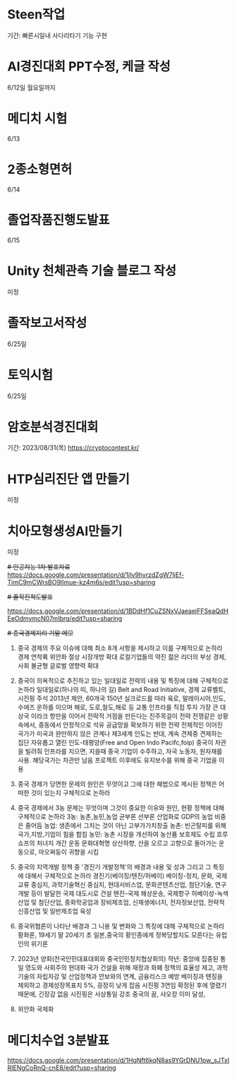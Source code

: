# Steen작업
기간: 빠른시일내
사다리타기 기능 구현

# AI경진대회 PPT수정, 케글 작성
6/12일 월요일까지

# 메디치 시험
6/13

# 2종소형면허
6/14

# 졸업작품진행도발표
6/15

# Unity 천체관측 기술 블로그 작성
미정

# 졸작보고서작성
6/25일

# 토익시험
6/25일

# 암호분석경진대회
기간:  2023/08/31(목)
https://cryptocontest.kr/

# HTP심리진단 앱 만들기
미정

# 치아모형생성AI만들기
미정


~~# 인공지능 1차 발표자료~~
https://docs.google.com/presentation/d/1jIv9hyrzdZgW7ljEf-TimC9mCWrsBO9lImue-kz4m6s/edit?usp=sharing

~~# 졸작진척도발표~~

 https://docs.google.com/presentation/d/1BDdHf1CuZSNxVJaeaejFFSeaQdHEeOdmymcN07mIbrg/edit?usp=sharing
 
~~# 중국경제지리 기말 메모~~
 
1. 중국 경제의 주요 이슈에 대해 최소 8개 사항을 제시하고 이를 구체적으로 논하라
경제 연착륙
위안화 절상
시장개방 확대
로컬기업들의 약진
젊은 리더의 부상
경제,사회 불균형
글로벌 영향력 확대

2. 중국이 의욕적으로 추진하고 있는 일대일로 전략의 내용 및 특징에 대해 구체적으로 논하라
일대일로(하나의 띠, 하나의 길) Belt and Road Initiative, 경제 교류벨트, 시진핑 주석 2013년 제안, 60개국 150년
실크로드를 따라 육로, 말레이시아,인도, 수에즈 운하를 이으며 해로, 도로,철도,해로 등 교통 인프라를 직접 투자
가장 큰 대상국 이라크
항만을 이어서 전략적 거점을 만든다는 진주목걸이 전략
전쟁같은 상황 속에서, 중동에서 안정적으로 석유 공급망을 확보하기 위한 전략
전체적인 이어진 국가가 미국과 완만하지 않은 관계나 제3세계
인도는 반대, 계속 견제중
견제하는 집단 자유롭고 열린 인도-태평양(Free and Open Indo Pacifc,foip)
중국이 차관을 빌려줘 인프라를 지으면, 지을때 중국 기업이 수주하고, 자국 노동자, 원자재를 사용. 해당국가는 차관만 남음
프로젝트 이후에도 유지보수를 위해 중국 기업을 이용



3. 중국 경제가 당면한 문제의 원인은 무엇이고 그에 대한 해법으로 제시된 정책은 어떠한 것이 있는지 구체적으로 논하라


5. 중국 경제에서 3농 문제는 무엇이며 그것이 중요한 이유와 원인, 현황 정책에 대해 구체적으로 논하라
3농: 농촌,농민,농업 균부론 선부론
산업화로 GDP의 농업 비중은 줄어듬
농업: 생존에서 그치는 것이 아닌 고부가가치창출
농촌: 빈곤탈피를 위해 국가,지방,기업이 힘을 합침
농민: 농촌 시장을 개선하여 농산품 보호제도 수립
흐루쇼프의 처녀지 개간 운동
문화대혁명 상산하향, 산을 오르고 고향으로 돌아가는 운동으로, 마오쩌둥이 귀향을 시킴


5. 중국의 지역개발 정책 중 '경진기 개발정책'의 배경과 내용 및 성과 그리고 그 특징에 대해서 구체적으로 논하라
경진기(베이징/톈진/허베이) 
베이징-정치, 문화, 국제교류 중심지, 과학기술혁신 중심지, 현대서비스업, 문화콘텐츠산업, 첨단기술, 연구개발 등이 발달한 국제 대도시로 
건설
톈진-국제 해상운송, 국제항구
허베이성-녹색산업 및 첨단산업, 중화학공업과 장비제조업, 신재생에너지, 전자정보산업, 전략적 신흥산업 및 일반제조업 육성

6. 중국위협론이 나타난 배경과 그 니용 및 변화와 그 특징에 대해 구체적으로 논하라
황화론, 19세기 말 20세기 초 일본,중국의 황인종에게 정복당할지도 모른다는 유럽인의 위기론

7. 2023년 양회(전국인민대표대회와 중국인민정치협상회의)
작년: 중앙에 집중된 통일 영도와 사회주의 현대화 국가 건설을 위해 재정과 화폐 정책의 효율성 제고, 과학기술의 자립자강 및 산업정책과 안보와의 연계, 금융리스크 예방
베이징과 톈징을 제외하고 경제성장목표치 5%, 굉장히 낮게 잡음
시진핑 3연임 확정된 후에 열렸기 때문에, 긴장감 없음
시진핑은 사상통일 강조
중국의 꿈, 샤오캉 이미 달성, 

8. 위안화 국제화

# 메디치수업 3분발표
https://docs.google.com/presentation/d/1HqNft6kqN8as9YGrDNU1pw_sJTxIRIENgCoRnQ-cnE8/edit?usp=sharing

